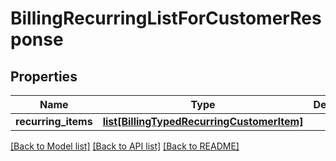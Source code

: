 # BillingRecurringListForCustomerResponse

## Properties
Name | Type | Description | Notes
------------ | ------------- | ------------- | -------------
**recurring_items** | [**list[BillingTypedRecurringCustomerItem]**](BillingTypedRecurringCustomerItem.md) |  | [optional] 

[[Back to Model list]](../README.md#documentation-for-models) [[Back to API list]](../README.md#documentation-for-api-endpoints) [[Back to README]](../README.md)

